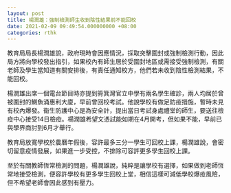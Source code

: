 ```yaml
---
layout: post
title: 楊潤雄：強制檢測師生收到陰性結果前不能回校
date: 2021-02-09 09:49:54.000000000 +08:00
categories: rthk
---
```


教育局局長楊潤雄說，政府現時會因應情況，採取突擊圍封或強制檢測行動，因此局方將向學校發出指引，如果校內有師生居於受圍封地區或需接受強制檢測，有關老師及學生當知道有關安排後，有責任通知校方，他們若未收到陰性檢測結果，不能回校。

楊潤雄出席一個電台節目時亦提到筲箕灣官立中學有兩名學生確診，兩人均居於曾被圍封的鰂魚涌惠利大廈，早前曾回校考試。他說學校有做足防疫措施，暫時未見有校內爆發。衞生防護中心是為安全計，提出當日考試身處禮堂的師生，要送往檢疫中心接受14日檢疫。楊潤雄希望文憑試能如期在4月開考，但如果不能，早前已與學界商討到6月才舉行。

教育局放寬學校於農曆年假後，容許最多三分一學生可回校上課，楊潤雄說，會密切留意疫情發展，如果進一步受控，不排除可容許更多學生回校上課。

至於有關教師恆常檢測的問題，楊潤雄說，純粹是讓學校有選擇，如果做到老師恆常地接受檢測，便容許學校有更多學生回校上堂，相信這樣可減低學校爆疫風險，但不希望老師會因此感到有壓力。

